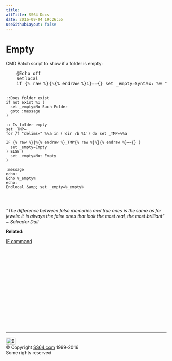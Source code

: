 ```yaml
---
title:
altTitle: SS64 Docs
date: 2016-09-04 19:26:55
useGithubLayout: false
---
```

<!-- #BeginLibraryItem "/Library/head_nt.lbi" --><!-- #EndLibraryItem --><h1>Empty</h1>
<p>CMD Batch script to show if a folder is empty:</p>
<pre>    @Echo off
    Setlocal
    if {% raw %}{%{% endraw %}1}=={} set _empty=Syntax: %0 "<folder to="" check="">" &amp;goto :message

    ::Does folder exist
    if not exist %1 (
      set _empty=No Such Folder
      goto :message
    )

    :: Is folder empty
    set _TMP=
    for /f "delims=" %%a in ('dir /b %1') do set _TMP=%%a

    IF {% raw %}{%{% endraw %}_TMP{% raw %}%}{% endraw %}=={} (
      set _empty=Empty
    ) ELSE (
      set _empty=Not Empty
    )

    :message
    echo:
    Echo %_empty%
    echo:
    Endlocal &amp; set _empty=%_empty%
</folder></pre>
<p class="quote"><i>“The difference between false memories and true ones is the same as for jewels: it is always the false ones that look the most real, the most brilliant” ~ Salvador Dalí</i>
</p><p>
  <b>Related:</b>
</p><p><a href="if.html">IF command</a> </p><!-- #BeginLibraryItem "/Library/foot_nt.lbi" --><p>
<!-- windows300 -->
<ins class="adsbygoogle" style="display:inline-block;width:300px;height:250px" data-ad-client="ca-pub-6140977852749469" data-ad-slot="7649547908"></ins>
<script>
(adsbygoogle = window.adsbygoogle || []).push({});
</script></p>
<hr>
<div id="bl" class="footer"><a href="empty.html#"><img src="../images/top.png" width="30" height="22" alt="Back to the Top"></a></div>
<div id="br" class="footer, tagline">© Copyright <a href="http://ss64.com/">SS64.com</a> 1999-2016<br>
Some rights reserved</div><!-- #EndLibraryItem -->

